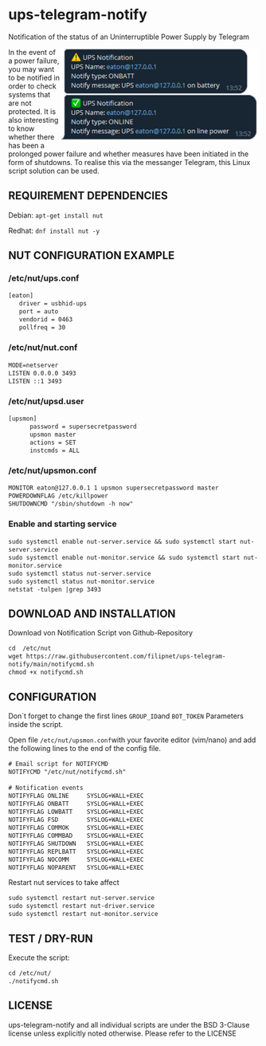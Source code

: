 # ups-telegram-notify
Notification of the status of an Uninterruptible Power Supply by Telegram

<img src="images\telegram-notification-example.png" alt="Telegram notification example" width="400" align="right"/>
In the event of a power failure, you may want to be notified in order to check systems that are not protected. It is also interesting to know whether there has been a prolonged power failure and whether measures have been initiated in the form of shutdowns. To realise this via the messanger Telegram, this Linux script solution can be used.

## REQUIREMENT DEPENDENCIES

Debian: ```apt-get install nut```

Redhat: ```dnf install nut -y```

## NUT CONFIGURATION EXAMPLE

### /etc/nut/ups.conf
```
[eaton]
   driver = usbhid-ups
   port = auto
   vendorid = 0463
   pollfreq = 30
```
### /etc/nut/nut.conf
```
MODE=netserver
LISTEN 0.0.0.0 3493
LISTEN ::1 3493
```
### /etc/nut/upsd.user
```
[upsmon]
      password = supersecretpassword
      upsmon master
      actions = SET
      instcmds = ALL
```
### /etc/nut/upsmon.conf
```
MONITOR eaton@127.0.0.1 1 upsmon supersecretpassword master
POWERDOWNFLAG /etc/killpower
SHUTDOWNCMD "/sbin/shutdown -h now"
```
### Enable and starting service
```
sudo systemctl enable nut-server.service && sudo systemctl start nut-server.service
sudo systemctl enable nut-monitor.service && sudo systemctl start nut-monitor.service
sudo systemctl status nut-server.service
sudo systemctl status nut-monitor.service
netstat -tulpen |grep 3493
```

## DOWNLOAD AND INSTALLATION 

Download von Notification Script von Github-Repository
```
cd  /etc/nut
wget https://raw.githubusercontent.com/filipnet/ups-telegram-notify/main/notifycmd.sh
chmod +x notifycmd.sh
```

## CONFIGURATION 

Don´t forget to change the first lines ```GROUP_ID```and ```BOT_TOKEN``` Parameters inside the script.

Open file ```/etc/nut/upsmon.conf```with your favorite editor (vim/nano) and add the following lines to the end of the config file.

```
# Email script for NOTIFYCMD
NOTIFYCMD "/etc/nut/notifycmd.sh"

# Notification events
NOTIFYFLAG ONLINE     SYSLOG+WALL+EXEC
NOTIFYFLAG ONBATT     SYSLOG+WALL+EXEC
NOTIFYFLAG LOWBATT    SYSLOG+WALL+EXEC
NOTIFYFLAG FSD        SYSLOG+WALL+EXEC
NOTIFYFLAG COMMOK     SYSLOG+WALL+EXEC
NOTIFYFLAG COMMBAD    SYSLOG+WALL+EXEC
NOTIFYFLAG SHUTDOWN   SYSLOG+WALL+EXEC
NOTIFYFLAG REPLBATT   SYSLOG+WALL+EXEC
NOTIFYFLAG NOCOMM     SYSLOG+WALL+EXEC
NOTIFYFLAG NOPARENT   SYSLOG+WALL+EXEC
```

Restart nut services to take affect
```
sudo systemctl restart nut-server.service
sudo systemctl restart nut-driver.service
sudo systemctl restart nut-monitor.service
```
## TEST / DRY-RUN

Execute the script: 
```
cd /etc/nut/
./notifycmd.sh
```
## LICENSE 

ups-telegram-notify and all individual scripts are under the BSD 3-Clause license unless explicitly noted otherwise. Please refer to the LICENSE

